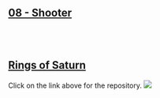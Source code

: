 ## [08 - Shooter](https://github.com/yrgo/gp20/tree/master/Programming%20Fundamentals/08%20-%20Shooter%20Project)

<br><br>
## [Rings of Saturn](https://github.com/tzaarela/RingsOfSaturn)
Click on the link above for the repository.
<img src="https://github.com/danielalexandernielsen/Yrgo/raw/master/Daniel_00_SideProjects/GIF/RingsOfSaturn.gif?raw=true">
